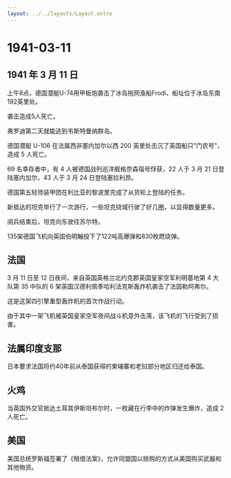 ```yaml
---
layout: ../../layouts/Layout.astro
---
```


# 1941-03-11

## 1941 年 3 月 11 日

上午8点，德国潜艇U-74用甲板炮袭击了冰岛拖网渔船Frodi，船址位于冰岛东南192英里处。

袭击造成5人死亡。

弗罗迪第二天就能逃到韦斯特曼纳群岛。

德国潜艇 U-106 在法属西非塞内加尔以西 200
英里处击沉了英国船只"门农号"，造成 5 人死亡。

69 名幸存者中，有 4 人被德国战列巡洋舰格奈森瑙号俘获，22 人于 3 月 21
日登陆塞内加尔，43 人于 3 月 24 日登陆塞拉利昂。

德国第五轻师装甲团在利比亚的黎波里完成了从货轮上登陆的任务。

新抵达的坦克举行了一次游行，一些坦克绕城行驶了好几圈，以显得数量更多。

阅兵结束后，坦克向东驶往苏尔特。

135架德国飞机向英国伯明翰投下了122吨高爆弹和830枚燃烧弹。

## 法国

3 月 11 日至 12 日夜间，来自英国英格兰北约克郡英国皇家空军利明基地第 4
大队第 35 中队的 6 架英国汉德利佩季哈利法克斯轰炸机袭击了法国勒阿弗尔。

这是这架四引擎重型轰炸机的首次作战行动。

由于其中一架飞机被英国皇家空军夜间战斗机意外击落，该飞机的飞行受到了损害。

## 法属印度支那

日本要求法国将约40年前从泰国获得的柬埔寨和老挝部分地区归还给泰国。

## 火鸡

当英国外交官抵达土耳其伊斯坦布尔时，一枚藏在行李中的炸弹发生爆炸，造成 2
人死亡。

## 美国

美国总统罗斯福签署了《租借法案》，允许同盟国以赊购的方式从美国购买武器和其他物资。